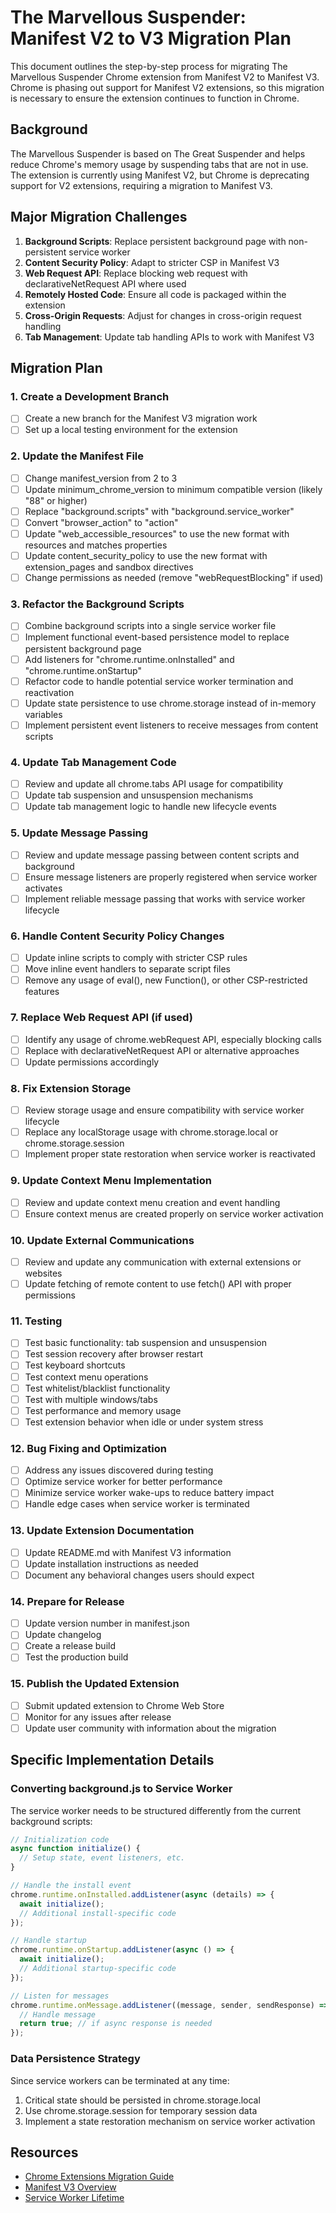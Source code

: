# The Marvellous Suspender: Manifest V2 to V3 Migration Plan

This document outlines the step-by-step process for migrating The Marvellous Suspender Chrome extension from Manifest V2 to Manifest V3. Chrome is phasing out support for Manifest V2 extensions, so this migration is necessary to ensure the extension continues to function in Chrome.

## Background

The Marvellous Suspender is based on The Great Suspender and helps reduce Chrome's memory usage by suspending tabs that are not in use. The extension is currently using Manifest V2, but Chrome is deprecating support for V2 extensions, requiring a migration to Manifest V3.

## Major Migration Challenges

1. **Background Scripts**: Replace persistent background page with non-persistent service worker
2. **Content Security Policy**: Adapt to stricter CSP in Manifest V3
3. **Web Request API**: Replace blocking web request with declarativeNetRequest API where used
4. **Remotely Hosted Code**: Ensure all code is packaged within the extension
5. **Cross-Origin Requests**: Adjust for changes in cross-origin request handling
6. **Tab Management**: Update tab handling APIs to work with Manifest V3

## Migration Plan

### 1. Create a Development Branch
- [ ] Create a new branch for the Manifest V3 migration work
- [ ] Set up a local testing environment for the extension

### 2. Update the Manifest File
- [ ] Change manifest_version from 2 to 3
- [ ] Update minimum_chrome_version to minimum compatible version (likely "88" or higher)
- [ ] Replace "background.scripts" with "background.service_worker"
- [ ] Convert "browser_action" to "action"
- [ ] Update "web_accessible_resources" to use the new format with resources and matches properties
- [ ] Update content_security_policy to use the new format with extension_pages and sandbox directives
- [ ] Change permissions as needed (remove "webRequestBlocking" if used)

### 3. Refactor the Background Scripts
- [ ] Combine background scripts into a single service worker file
- [ ] Implement functional event-based persistence model to replace persistent background page
- [ ] Add listeners for "chrome.runtime.onInstalled" and "chrome.runtime.onStartup"
- [ ] Refactor code to handle potential service worker termination and reactivation
- [ ] Update state persistence to use chrome.storage instead of in-memory variables
- [ ] Implement persistent event listeners to receive messages from content scripts

### 4. Update Tab Management Code
- [ ] Review and update all chrome.tabs API usage for compatibility
- [ ] Update tab suspension and unsuspension mechanisms
- [ ] Update tab management logic to handle new lifecycle events

### 5. Update Message Passing
- [ ] Review and update message passing between content scripts and background
- [ ] Ensure message listeners are properly registered when service worker activates
- [ ] Implement reliable message passing that works with service worker lifecycle

### 6. Handle Content Security Policy Changes
- [ ] Update inline scripts to comply with stricter CSP rules
- [ ] Move inline event handlers to separate script files
- [ ] Remove any usage of eval(), new Function(), or other CSP-restricted features

### 7. Replace Web Request API (if used)
- [ ] Identify any usage of chrome.webRequest API, especially blocking calls
- [ ] Replace with declarativeNetRequest API or alternative approaches
- [ ] Update permissions accordingly

### 8. Fix Extension Storage
- [ ] Review storage usage and ensure compatibility with service worker lifecycle
- [ ] Replace any localStorage usage with chrome.storage.local or chrome.storage.session
- [ ] Implement proper state restoration when service worker is reactivated

### 9. Update Context Menu Implementation
- [ ] Review and update context menu creation and event handling
- [ ] Ensure context menus are created properly on service worker activation

### 10. Update External Communications
- [ ] Review and update any communication with external extensions or websites
- [ ] Update fetching of remote content to use fetch() API with proper permissions

### 11. Testing
- [ ] Test basic functionality: tab suspension and unsuspension
- [ ] Test session recovery after browser restart
- [ ] Test keyboard shortcuts
- [ ] Test context menu operations
- [ ] Test whitelist/blacklist functionality
- [ ] Test with multiple windows/tabs
- [ ] Test performance and memory usage
- [ ] Test extension behavior when idle or under system stress

### 12. Bug Fixing and Optimization
- [ ] Address any issues discovered during testing
- [ ] Optimize service worker for better performance
- [ ] Minimize service worker wake-ups to reduce battery impact
- [ ] Handle edge cases when service worker is terminated

### 13. Update Extension Documentation
- [ ] Update README.md with Manifest V3 information
- [ ] Update installation instructions as needed
- [ ] Document any behavioral changes users should expect

### 14. Prepare for Release
- [ ] Update version number in manifest.json
- [ ] Update changelog
- [ ] Create a release build
- [ ] Test the production build

### 15. Publish the Updated Extension
- [ ] Submit updated extension to Chrome Web Store
- [ ] Monitor for any issues after release
- [ ] Update user community with information about the migration

## Specific Implementation Details

### Converting background.js to Service Worker

The service worker needs to be structured differently from the current background scripts:

```javascript
// Initialization code
async function initialize() {
  // Setup state, event listeners, etc.
}

// Handle the install event
chrome.runtime.onInstalled.addListener(async (details) => {
  await initialize();
  // Additional install-specific code
});

// Handle startup
chrome.runtime.onStartup.addListener(async () => {
  await initialize();
  // Additional startup-specific code
});

// Listen for messages
chrome.runtime.onMessage.addListener((message, sender, sendResponse) => {
  // Handle message
  return true; // if async response is needed
});
```

### Data Persistence Strategy

Since service workers can be terminated at any time:

1. Critical state should be persisted in chrome.storage.local
2. Use chrome.storage.session for temporary session data
3. Implement a state restoration mechanism on service worker activation

## Resources

- [Chrome Extensions Migration Guide](https://developer.chrome.com/docs/extensions/mv3/intro/mv3-migration/)
- [Manifest V3 Overview](https://developer.chrome.com/docs/extensions/mv3/intro/)
- [Service Worker Lifetime](https://developer.chrome.com/docs/extensions/mv3/service_workers/)